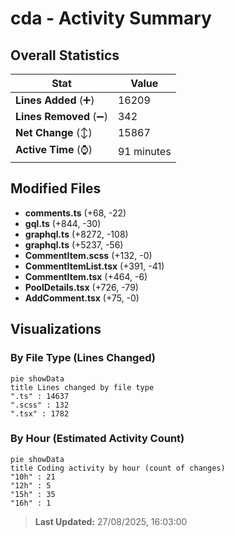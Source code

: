 # cda - Activity Summary 

## Overall Statistics

| Stat                   | Value                                                             |
| ---------------------- | ----------------------------------------------------------------- |
| **Lines Added** (➕)   | 16209                                          |
| **Lines Removed** (➖) | 342                                        |
| **Net Change** (↕)    | 15867                |
| **Active Time** (⌚)   | 91 minutes |


## Modified Files
- **comments.ts** (+68, -22)
- **gql.ts** (+844, -30)
- **graphql.ts** (+8272, -108)
- **graphql.ts** (+5237, -56)
- **CommentItem.scss** (+132, -0)
- **CommentItemList.tsx** (+391, -41)
- **CommentItem.tsx** (+464, -6)
- **PoolDetails.tsx** (+726, -79)
- **AddComment.tsx** (+75, -0)

## Visualizations

### By File Type (Lines Changed)

```mermaid
pie showData
title Lines changed by file type
".ts" : 14637
".scss" : 132
".tsx" : 1782
```

### By Hour (Estimated Activity Count)

```mermaid
pie showData
title Coding activity by hour (count of changes)
"10h" : 21
"12h" : 5
"15h" : 35
"16h" : 1
```


> **Last Updated:** 27/08/2025, 16:03:00